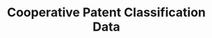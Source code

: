 ---
bigquery: https://console.cloud.google.com/bigquery?p=patents-public-data&d=cpc&page=dataset
citation: '“Cooperative Patent Classification” by the EPO and USPTO, for public use. '
contributors: EPO, USPTO
cost: None
description: Cooperative Patent Classification Data contains the scheme and definitions
  of the Cooperative Patent Classification system for classifying patent documents.
  The CPC is the result of a partnership between the EPO and the USPTO in their joint
  effort to develop a common, internationally compatible classification system for
  technical documents, in particular patent publications, which will be used by both
  offices in the patent granting process
documentation: https://www.cooperativepatentclassification.org/cpcSchemeAndDefinitions
last_edit: 04/08/2022, 05:50:06
location: https://www.cooperativepatentclassification.org/index
maintained_by: USPTO, EPO
schema_fields:
- ipc_concordant
- limitingReferences
- dateRevised
- definition
- residual_references
- parents
- level
- titleFull
- application_references
- breakdownCode
- status
- ipcConcordant
- additional_only
- applicationReferences
- notAllocatable
- symbol
- children
- not_allocatable
- sizeCache
- informativeReferences
- date_revised
- title_full
- breakdown_code
- glossary
- residualReferences
- child_groups
- informative_references
- childGroups
- titlePart
- title_part
- synonyms
- limiting_references
shortname: cooperative_patent_classification
tags:
- patents
- science
title: Cooperative Patent Classification Data
uuid: 984374a7-16e9-4b35-9445-458daceb01bf
---